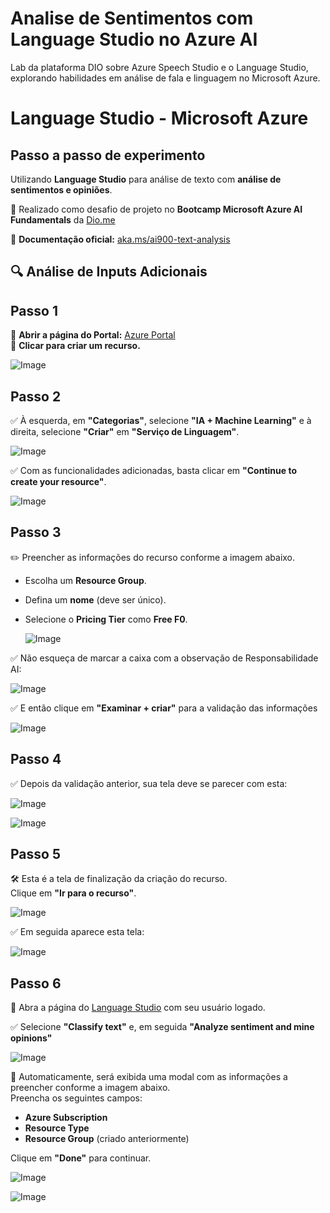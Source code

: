 # Analise de Sentimentos com Language Studio no Azure AI
Lab da plataforma DIO sobre  Azure Speech Studio e o Language Studio, explorando habilidades em análise de fala e linguagem no Microsoft Azure.
# Language Studio - Microsoft Azure  

## Passo a passo de experimento  
Utilizando **Language Studio** para análise de texto com **análise de sentimentos e opiniões**.  

📌 Realizado como desafio de projeto no **Bootcamp Microsoft Azure AI Fundamentals** da [Dio.me](https://www.dio.me)  

📄 **Documentação oficial:** [aka.ms/ai900-text-analysis](https://aka.ms/ai900-text-analysis)  

## 🔍 Análise de Inputs Adicionais  

## Passo 1  
🔹 **Abrir a página do Portal:** [Azure Portal](https://portal.azure.com/#home)  
🔹 **Clicar para criar um recurso.**  

![Image](https://github.com/user-attachments/assets/693629c4-cb13-431f-bbe2-a821af2c469c)

## Passo 2  
✅ À esquerda, em **"Categorias"**, selecione **"IA + Machine Learning"** e à direita, selecione **"Criar"** em **"Serviço de Linguagem"**.  

![Image](https://github.com/user-attachments/assets/de330fed-e1b0-4953-a187-a3be306759e9)

✅ Com as funcionalidades adicionadas, basta clicar em **"Continue to create your resource"**.  

![Image](https://github.com/user-attachments/assets/e71028e2-396b-4fb3-b78e-8fbdcef80514)

## Passo 3  
✏️ Preencher as informações do recurso conforme a imagem abaixo.  
- Escolha um **Resource Group**.  
- Defina um **nome** (deve ser único).  
- Selecione o **Pricing Tier** como **Free F0**.

  ![Image](https://github.com/user-attachments/assets/a0d55077-7cf7-4dc6-8567-91ee8367c2fb)

✅ Não esqueça de marcar a caixa com a observação de Responsabilidade AI:

![Image](https://github.com/user-attachments/assets/32f0b207-d578-4e7b-a008-9bf0574e507b)

✅ E então clique em **"Examinar + criar"** para a validação das informações

![Image](https://github.com/user-attachments/assets/161847fe-e9aa-454a-adb8-4a9bd10ffcf8)

## Passo 4  
✅ Depois da validação anterior, sua tela deve se parecer com esta: 

![Image](https://github.com/user-attachments/assets/5588c116-04ed-4a79-a1ff-412fe05d41c4)

![Image](https://github.com/user-attachments/assets/0e8b70a4-c616-4373-b437-5d35389be85e)

## Passo 5  
🛠️ Esta é a tela de finalização da criação do recurso.  
Clique em **"Ir para o recurso"**.  

![Image](https://github.com/user-attachments/assets/74820223-351f-4b16-990a-08260e6e9ccc)

✅ Em seguida aparece esta tela:

![Image](https://github.com/user-attachments/assets/f3b49847-d3e6-4fd3-bdf5-b7b69bee2140)

## Passo 6  
🔗 Abra a página do [Language Studio](https://language.cognitive.azure.com/) com seu usuário logado. 

✅ Selecione **"Classify text"** e, em seguida **"Analyze sentiment and mine opinions"**

![Image](https://github.com/user-attachments/assets/aecf66f0-bf2a-46fe-b4c7-14232f1e1a5c)

📝 Automaticamente, será exibida uma modal com as informações a preencher conforme a imagem abaixo.  
Preencha os seguintes campos:  
- **Azure Subscription**  
- **Resource Type**  
- **Resource Group** (criado anteriormente)  

Clique em **"Done"** para continuar.  

![Image](https://github.com/user-attachments/assets/de1c146a-6c77-49da-91f2-82b9618cbcd8)

![Image](https://github.com/user-attachments/assets/c7787f12-bd88-435b-a703-20477eb032e9)





